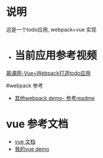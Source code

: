 # 说明
这是一个todo应用, webpack+vue 实现

- # 当前应用参考视频
[慕课网-Vue+Webpack打造todo应用 ](https://www.imooc.com/search/course?words=vue&type=mf)

#webpack 参考
- [其他webpack demo- 参考readme](https://github.com/web-line-learn/webpack)

# vue 参考文档
- [vue 文档](https://cn.vuejs.org/v2/guide/installation.html)
- [我的vue demo](https://github.com/web-line-learn/vue)
